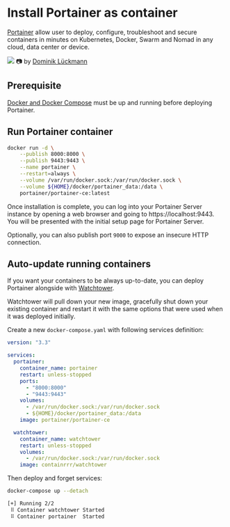 # Install Portainer as container

[Portainer](https://www.portainer.io/) allow user to deploy, configure, troubleshoot and secure containers in minutes on Kubernetes, Docker, Swarm and Nomad in any cloud, data center or device.

![](https://images.unsplash.com/photo-1597334948330-38795f25d05d?ixlib=rb-4.0.3&ixid=MnwxMjA3fDB8MHxwaG90by1wYWdlfHx8fGVufDB8fHx8&auto=format&fit=crop&w=1471&q=80)
📷 by [Dominik Lückmann](https://unsplash.com/@exdigy)

## Prerequisite

[Docker and Docker Compose](https://github.com/greums/cheat-sheets/blob/master/containerization/install-and-configure-docker.md) must be up and running before deploying Portainer. 

## Run Portainer container

```bash
docker run -d \
    --publish 8000:8000 \
    --publish 9443:9443 \
    --name portainer \
    --restart=always \
    --volume /var/run/docker.sock:/var/run/docker.sock \
    --volume ${HOME}/docker/portainer_data:/data \
    portainer/portainer-ce:latest
```

Once installation is complete, you can log into your Portainer Server instance by opening a web browser and going to https://localhost:9443. You will be presented with the initial setup page for Portainer Server.

Optionally, you can also publish port `9000` to expose an insecure HTTP connection.

## Auto-update running containers

If you want your containers to be always up-to-date, you can deploy Portainer alongside with [Watchtower](https://containrrr.dev/watchtower/).

Watchtower will pull down your new image, gracefully shut down your existing container and restart it with the same options that were used when it was deployed initially.

Create a new `docker-compose.yaml` with following services definition:
```yaml
version: "3.3"

services:
  portainer:
    container_name: portainer
    restart: unless-stopped
    ports:
      - "8000:8000"
      - "9443:9443"
    volumes:
      - /var/run/docker.sock:/var/run/docker.sock
      - ${HOME}/docker/portainer_data:/data
    image: portainer/portainer-ce

  watchtower:
    container_name: watchtower
    restart: unless-stopped
    volumes:
      - /var/run/docker.sock:/var/run/docker.sock
    image: containrrr/watchtower
```

Then deploy and forget services:
```bash
docker-compose up --detach

[+] Running 2/2
 ⠿ Container watchtower Started
 ⠿ Container portainer  Started
```
